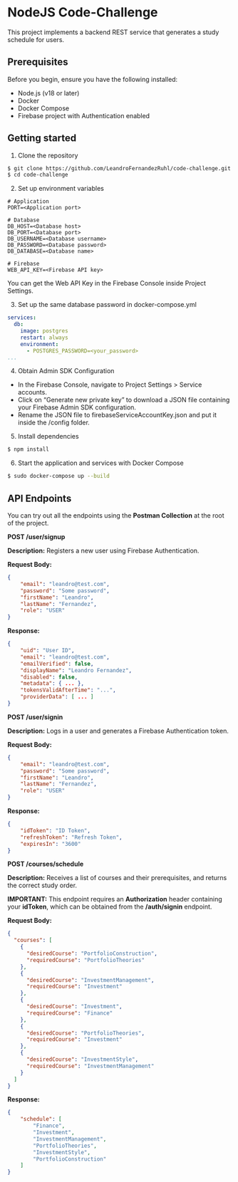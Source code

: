 
# NodeJS Code-Challenge

This project implements a backend REST service that generates a study schedule for users.

## Prerequisites
Before you begin, ensure you have the following installed:
- Node.js (v18 or later)
- Docker
- Docker Compose
- Firebase project with Authentication enabled

## Getting started
1. Clone the repository
```bash
$ git clone https://github.com/LeandroFernandezRuhl/code-challenge.git
$ cd code-challenge
```
2. Set up environment variables
```env
# Application
PORT=<Application port>

# Database
DB_HOST=<Database host>
DB_PORT=<Database port>
DB_USERNAME=<Database username>
DB_PASSWORD=<Database password>
DB_DATABASE=<Database name>

# Firebase
WEB_API_KEY=<Firebase API key>
```
You can get the Web API Key in the Firebase Console inside Project Settings.

3. Set up the same database password in docker-compose.yml
```yml
services:
  db:
    image: postgres
    restart: always
    environment:
      - POSTGRES_PASSWORD=<your_password>
...
```

4. Obtain Admin SDK Configuration
- In the Firebase Console, navigate to Project Settings > Service accounts.
- Click on “Generate new private key” to download a JSON file containing your Firebase Admin SDK configuration.
- Rename the JSON file to firebaseServiceAccountKey.json and put it inside the /config folder.

5. Install dependencies
```bash
$ npm install
```

6. Start the application and services with Docker Compose
```bash
$ sudo docker-compose up --build
```

## API Endpoints
You can try out all the endpoints using the **Postman Collection** at the root of the project.

**POST /user/signup**

**Description:** Registers a new user using Firebase Authentication.

**Request Body:**
```json
{
    "email": "leandro@test.com",
    "password": "Some password",
    "firstName": "Leandro",
    "lastName": "Fernandez",
    "role": "USER"
}
```
**Response:**
```json
{
    "uid": "User ID",
    "email": "leandro@test.com",
    "emailVerified": false,
    "displayName": "Leandro Fernandez",
    "disabled": false,
    "metadata": { ... },
    "tokensValidAfterTime": "...",
    "providerData": [ ... ]
}
```

**POST /user/signin**

**Description:** Logs in a user and generates a Firebase Authentication token.

**Request Body:**
```json
{
    "email": "leandro@test.com",
    "password": "Some password",
    "firstName": "Leandro",
    "lastName": "Fernandez",
    "role": "USER"
}
```
**Response:**
```json
{
    "idToken": "ID Token",
    "refreshToken": "Refresh Token",
    "expiresIn": "3600"
}
```

**POST /courses/schedule**

**Description:** Receives a list of courses and their prerequisites, and returns the correct study order.

**IMPORTANT:** This endpoint requires an **Authorization** header containing your **idToken**, which can be obtained from the **/auth/signin** endpoint.

**Request Body:**
```json
{
  "courses": [
    {
      "desiredCourse": "PortfolioConstruction",
      "requiredCourse": "PortfolioTheories"
    },
    {
      "desiredCourse": "InvestmentManagement",
      "requiredCourse": "Investment"
    },
    {
      "desiredCourse": "Investment",
      "requiredCourse": "Finance"
    },
    {
      "desiredCourse": "PortfolioTheories",
      "requiredCourse": "Investment"
    },
    {
      "desiredCourse": "InvestmentStyle",
      "requiredCourse": "InvestmentManagement"
    }
  ]
}

```
**Response:**
```json
{
    "schedule": [
        "Finance",
        "Investment",
        "InvestmentManagement",
        "PortfolioTheories",
        "InvestmentStyle",
        "PortfolioConstruction"
    ]
}
```

